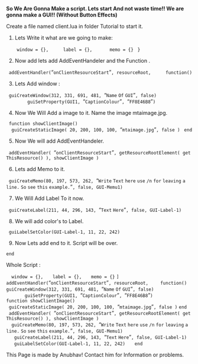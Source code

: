 **So We Are Gonna Make a script. Lets start And not waste time!! We are gonna make a GUI!! (Without Button Effects)**

Create a file named client.lua in folder Tutorial to start it.

1. Lets Write it what are we going to make:

`    window = {},`
`     label = {},`
`      memo = {}`
` }`

2. Now add lets add AddEventHandeler and the Function .

` addEventHandler(`“`onClientResourceStart`”`, resourceRoot,`
`     function()`

3. Lets Add window :

` guiCreateWindow(312, 331, 691, 481, `“`Name` `Of` `GUI`”`, false)`
`        guiSetProperty(GUI1, `“`CaptionColour`”`, `“`FF8E46B8`”`)`

4. Now We Will Add a image to it. Name the image mtaimage.jpg.

` function showClientImage()`
`  guiCreateStaticImage( 20, 200, 100, 100, `“`mtaimage.jpg`”`, false )`
` end`

5. Now We will add AddEventHandeler.

` addEventHandler( `“`onClientResourceStart`”`, getResourceRootElement( getThisResource() ), showClientImage )`

6. Lets add Memo to it.

` guiCreateMemo(80, 197, 573, 262, `“`Write` `Text` `here` `use` `/n` `for` `leaving` `a` `line.` `So` `see` `this` `example.`”`, false, GUI-Memu1)`

7. We Will Add Label To it now.

` guiCreateLabel(211, 44, 296, 143, `“`Text` `Here`”`, false, GUI-Label-1)`

8. We will add color's to Label.

` guiLabelSetColor(GUI-Label-1, 11, 22, 242)   `

9. Now Lets add end to it. Script will be over.

`end`

Whole Script :

`  window = {},`
`   label = {},`
`   memo = {}`
`]`
`addEventHandler(`“`onClientResourceStart`”`, resourceRoot,`
`    function()`
`guiCreateWindow(312, 331, 691, 481, `“`Name` `Of` `GUI`”`, false)`
`       guiSetProperty(GUI1, `“`CaptionColour`”`, `“`FF8E46B8`”`)`
`function showClientImage()`
` guiCreateStaticImage( 20, 200, 100, 100, `“`mtaimage.jpg`”`, false )`
`end`
` addEventHandler( `“`onClientResourceStart`”`, getResourceRootElement( getThisResource() ), showClientImage )`
`  guiCreateMemo(80, 197, 573, 262, `“`Write` `Text` `here` `use` `/n` `for` `leaving` `a` `line.` `So` `see` `this` `example.`”`, false, GUI-Memu1)`
`   guiCreateLabel(211, 44, 296, 143, `“`Text` `Here`”`, false, GUI-Label-1)`
`   guiLabelSetColor(GUI-Label-1, 11, 22, 242)   `
`end`

This Page is made by Anubhav! Contact him for Information or problems.
